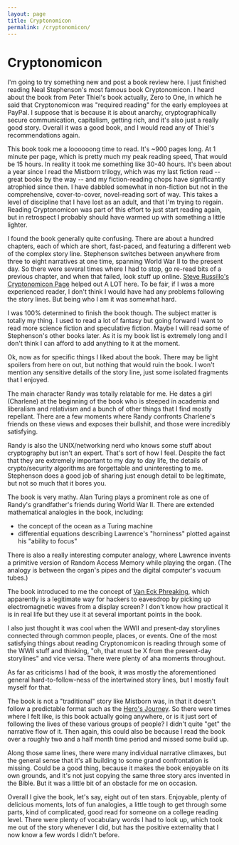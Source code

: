 ```yaml
---
layout: page
title: Cryptonomicon
permalink: /cryptonomicon/
---
```


Cryptonomicon
===

I'm going to try something new and post a book review here. I just finished reading Neal Stephenson's most famous book Cryptonomicon. I heard about the book from Peter Thiel's book actually, Zero to One, in which he said that Cryptonomicon was "required reading" for the early employees at PayPal. I suppose that is because it is about anarchy, cryptographically secure communication, capitalism, getting rich, and it's also just a really good story. Overall it was a good book, and I would read any of Thiel's recommendations again.

This book took me a loooooong time to read. It's ~900 pages long. At 1 minute per page, which is pretty much my peak reading speed, That would be 15 hours. In reality it took me something like 30-40 hours. It's been about a year since I read the Mistborn trilogy, which was my last fiction read -- great books by the way -- and my fiction-reading chops have significantly atrophied since then. I have dabbled somewhat in non-fiction but not in the comprehensive, cover-to-cover, novel-reading sort of way. This takes a level of discipline that I have lost as an adult, and that I'm trying to regain. Reading Cryptonomicon was part of this effort to just start reading again, but in retrospect I probably should have warmed up with something a little lighter.

I found the book generally quite confusing. There are about a hundred chapters, each of which are short, fast-paced, and featuring a different web of the complex story line. Stephenson switches between anywhere from three to eight narratives at one time, spanning World War II to the present day. So there were several times where I had to stop, go re-read bits of a previous chapter, and when that failed, look stuff up online. [Steve Russillo's Cryptonomicon Page](http://russillosm.com/crypto.html) helped out A LOT here. To be fair, if I was a more experienced reader, I don't think I would have had any problems following the story lines. But being who I am it was somewhat hard.

I was 100% determined to finish the book though. The subject matter is totally my thing. I used to read a lot of fantasy but going forward I want to read more science fiction and speculative fiction. Maybe I will read some of Stephenson's other books later. As it is my book list is extremely long and I don't think I can afford to add anything to it at the moment.

Ok, now as for specific things I liked about the book. There may be light spoilers from here on out, but nothing that would ruin the book. I won't mention any sensitive details of the story line, just some isolated fragments that I enjoyed.

The main character Randy was totally relatable for me. He dates a girl (Charlene) at the beginning of the book who is steeped in academia and liberalism and relativism and a bunch of other things that I find mostly repellant. There are a few moments where Randy confronts Charlene's friends on these views and exposes their bullshit, and those were incredibly satisfying.

Randy is also the UNIX/networking nerd who knows some stuff about cryptography but isn't an expert. That's sort of how I feel. Despite the fact that they are extremely important to my day to day life, the details of crypto/security algorithms are forgettable and uninteresting to me. Stephenson does a good job of sharing just enough detail to be legitimate, but not so much that it bores you.

The book is very mathy. Alan Turing plays a prominent role as one of Randy's grandfather's friends during World War II. There are extended mathematical analogies in the book, including:

- the concept of the ocean as a Turing machine
- differential equations describing Lawrence's "horniness" plotted against his "ability to focus"

There is also a really interesting computer analogy, where Lawrence invents a primitive version of Random Access Memory while playing the organ. (The analogy is between the organ's pipes and the digital computer's vacuum tubes.)

The book introduced to me the concept of [Van Eck Phreaking](https://en.wikipedia.org/wiki/Van_Eck_phreaking), which apparently is a legitimate way for hackers to eavesdrop by picking up electromagnetic waves from a display screen? I don't know how practical it is in real life but they use it at several important points in the book.

I also just thought it was cool when the WWII and present-day storylines connected through common people, places, or events. One of the most satisfying things about reading Cryptonomicon is reading through some of the WWII stuff and thinking, "oh, that must be X from the present-day storylines" and vice versa. There were plenty of aha moments throughout.

As far as criticisms I had of the book, it was mostly the aforementioned general hard-to-follow-ness of the intertwined story lines, but I mostly fault myself for that.

The book is not a "traditional" story like Mistborn was, in that it doesn't follow a predictable format such as the [Hero's Journey](https://en.wikipedia.org/wiki/Hero%27s_journey). So there were times where I felt like, is this book actually going anywhere, or is it just sort of following the lives of these various groups of people? I didn't quite "get" the narrative flow of it. Then again, this could also be because I read the book over a roughly two and a half month time period and missed some build up.

Along those same lines, there were many individual narrative climaxes, but the general sense that it's all building to some grand confrontation is missing. Could be a good thing, because it makes the book enjoyable on its own grounds, and it's not just copying the same three story arcs invented in the Bible. But it was a little bit of an obstacle for me on occasion.

Overall I give the book, let's say, eight out of ten stars. Enjoyable, plenty of delicious moments, lots of fun analogies, a little tough to get through some parts, kind of complicated, good read for someone on a college reading level. There were plenty of vocabulary words I had to look up, which took me out of the story whenever I did, but has the positive externality that I now know a few words I didn't before.
